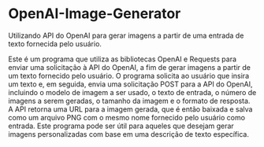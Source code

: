 # OpenAI-Image-Generator
Utilizando API do OpenAI para gerar imagens a partir de uma entrada de texto fornecida pelo usuário.

Este é um programa que utiliza as bibliotecas OpenAI e Requests para enviar uma solicitação à API do OpenAI, a fim de gerar imagens a partir de um texto fornecido pelo usuário. O programa solicita ao usuário que insira um texto e, em seguida, envia uma solicitação POST para a API do OpenAI, incluindo o modelo de imagem a ser usado, o texto de entrada, o número de imagens a serem geradas, o tamanho da imagem e o formato de resposta. A API retorna uma URL para a imagem gerada, que é então baixada e salva como um arquivo PNG com o mesmo nome fornecido pelo usuário como entrada. Este programa pode ser útil para aqueles que desejam gerar imagens personalizadas com base em uma descrição de texto específica.
